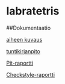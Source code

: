 # labratetris

##Dokumentaatio

[aiheen kuvaus](Dokumentaatio/aiheenKuvausJaRakenne.md)

[tuntikirjanpito](Dokumentaatio/tuntikirjanpito.md)

[Pit-raportti](https://htmlpreview.github.io/?https://github.com/juslesan/labratetris/blob/master/Dokumentaatio/pit-raportti/201606021559/index.html)

[Checkstyle-raportti](https://htmlpreview.github.io/?https://github.com/juslesan/labratetris/blob/master/Dokumentaatio/checkstyle-raportti/site/checkstyle.html)